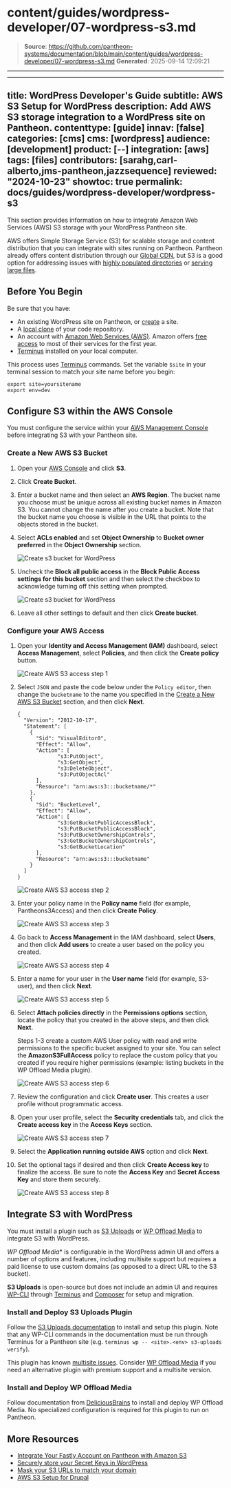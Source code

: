 # content/guides/wordpress-developer/07-wordpress-s3.md

> **Source**: https://github.com/pantheon-systems/documentation/blob/main/content/guides/wordpress-developer/07-wordpress-s3.md
> **Generated**: 2025-09-14 12:09:21

---

---
title: WordPress Developer's Guide
subtitle: AWS S3 Setup for WordPress
description: Add AWS S3 storage integration to a WordPress site on Pantheon.
contenttype: [guide]
innav: [false]
categories: [cms]
cms: [wordpress]
audience: [development]
product: [--]
integration: [aws]
tags: [files]
contributors: [sarahg,carl-alberto,jms-pantheon,jazzsequence]
reviewed: "2024-10-23"
showtoc: true
permalink: docs/guides/wordpress-developer/wordpress-s3
---
<!--Todo: Relocate this to a single page doc so it can be added to Integrations submenu -->

This section provides information on how to integrate Amazon Web Services (AWS) S3 storage with your WordPress Pantheon site.

AWS offers Simple Storage Service (S3) for scalable storage and content distribution that you can integrate with sites running on Pantheon. Pantheon already offers content distribution through our [Global CDN](/guides/global-cdn), but S3 is a good option for addressing issues with [highly populated directories](/guides/platform-considerations/media-email-support#large-files-and-highly-populated-directories) or [serving large files](/guides/filesystem/large-files).

## Before You Begin

Be sure that you have:

- An existing WordPress site on Pantheon, or [create](https://dashboard.pantheon.io/sites/create) a site.
- A [local clone](/guides/git/git-config#clone-your-site-codebase) of your code repository.
- An account with [Amazon Web Services (AWS)](https://aws.amazon.com/s3/). Amazon offers [free access](https://aws.amazon.com/free/) to most of their services for the first year.
- [Terminus](/terminus) installed on your local computer.

<Alert title="Exports" type="export">

This process uses [Terminus](/terminus) commands. Set the variable `$site` in your terminal session to match your site name before you begin:

```bash{promptUser: user}
export site=yoursitename
export env=dev
```

</Alert>

## Configure S3 within the AWS Console

You must configure the service within your [AWS Management Console](https://console.aws.amazon.com) before integrating S3 with your Pantheon site.

### Create a New AWS S3 Bucket

1. Open your [AWS Console](https://console.aws.amazon.com) and click **S3**.

1. Click **Create Bucket**.

1. Enter a bucket name and then select an **AWS Region**. The bucket name you choose must be unique across all existing bucket names in Amazon S3. You cannot change the name after you create a bucket. Note that the bucket name you choose is visible in the URL that points to the objects stored in the bucket.

1. Select **ACLs enabled** and set **Object Ownership** to **Bucket owner preferred** in the **Object Ownership** section.

   ![Create s3 bucket for WordPress](../../../images/s3-step1.png)

1. Uncheck the **Block all public access** in the **Block Public Access settings for this bucket** section and then select the checkbox to acknowledge turning off this setting when prompted.

   ![Create s3 bucket for WordPress](../../../images/s3-step2.png)

1. Leave all other settings to default and then click **Create bucket**.

### Configure your AWS Access

1. Open your **Identity and Access Management (IAM)** dashboard, select **Access Management**, select **Policies**, and then click the **Create policy** button.

   ![Create AWS S3 access step 1](../../../images/guides/s3-access1.png)

1. Select `JSON` and paste the code below under the `Policy editor`, then change the `bucketname`  to the name you specified in the [Create a New AWS S3 Bucket](/guides/wordpress-developer/wordpress-s3#create-a-new-aws-s3-bucket) section, and then click **Next**.

   ```bash{promptUser: user}
   {
     "Version": "2012-10-17",
     "Statement": [
       {
         "Sid": "VisualEditor0",
         "Effect": "Allow",
         "Action": [
				"s3:PutObject",
				"s3:GetObject",
				"s3:DeleteObject",
				"s3:PutObjectAcl"
         ],
         "Resource": "arn:aws:s3:::bucketname/*"
       },
       {
         "Sid": "BucketLevel",
         "Effect": "Allow",
         "Action": [
				"s3:GetBucketPublicAccessBlock",
				"s3:PutBucketPublicAccessBlock",
				"s3:PutBucketOwnershipControls",
				"s3:GetBucketOwnershipControls",
				"s3:GetBucketLocation"
         ],
         "Resource": "arn:aws:s3:::bucketname"
       }
     ]
   }
   ```

   ![Create AWS S3 access step 2](../../../images/guides/s3-access2-updated.png)

1. Enter your policy name in the **Policy name** field (for example, Pantheons3Access) and then click **Create Policy**.

   ![Create AWS S3 access step 3](../../../images/guides/s3-access3.png)

1. Go back to **Access Management** in the IAM dashboard, select **Users**, and then click **Add users** to create a user based on the policy you created.

   ![Create AWS S3 access step 4](../../../images/guides/s3-create1.png)

1. Enter a name for your user in the **User name** field (for example, S3-user), and then click **Next**.

   ![Create AWS S3 access step 5](../../../images/guides/s3-create2.png)

1. Select **Attach policies directly** in the **Permissions options** section, locate the policy that you created in the above steps, and then click **Next**.

   <Alert title="Note" type="info">

   Steps 1-3 create a custom AWS User policy with read and write permissions to the specific bucket assigned to your site. You can select the **AmazonS3FullAccess** policy to replace the custom policy that you created if you require higher permissions (example: listing buckets in the WP Offload Media plugin).

   </Alert>

   ![Create AWS S3 access step 6](../../../images/guides/s3-create3.png)

1. Review the configuration and click **Create user**. This creates a user profile without programmatic access.

1. Open your user profile, select the **Security credentials** tab, and click the **Create access key** in the **Access Keys** section.

   ![Create AWS S3 access step 7](../../../images/s3-create-p1-edit.png)

1. Select the **Application running outside AWS** option and click **Next**.

1. Set the optional tags if desired and then click **Create Access key** to finalize the access. Be sure to note the **Access Key** and **Secret Access Key** and store them securely.

   ![Create AWS S3 access step 8](../../../images/guides/s3-create-p2.png)

## Integrate S3 with WordPress

You must install a plugin such as [S3 Uploads](https://github.com/humanmade/S3-Uploads) or [WP Offload Media](https://wordpress.org/plugins/amazon-s3-and-cloudfront/) to integrate S3 with WordPress.

*WP Offload Media** is configurable in the WordPress admin UI and offers a number of options and features, including multisite support but requires a paid license to use custom domains (as opposed to a direct URL to the S3 bucket). 

**S3 Uploads** is open-source but does not include an admin UI and requires [WP-CLI](/guides/wp-cli) through [Terminus](/terminus) and [Composer](/guides/integrated-composer) for setup and migration.

### Install and Deploy S3 Uploads Plugin

Follow the [S3 Uploads documentation](https://github.com/humanmade/S3-Uploads) to install and setup this plugin. Note that any WP-CLI commands in the documentation must be run through Terminus for a Pantheon site (e.g. `terminus wp -- <site>.<env> s3-uploads verify`).

<Alert title="Note" type="info">

This plugin has known [multisite issues](https://github.com/humanmade/S3-Uploads/pull/214). Consider [WP Offload Media](#install-and-deploy-wp-offload-media) if you need an alternative plugin with premium support and a multisite version.

</Alert>

### Install and Deploy WP Offload Media

Follow documentation from [DeliciousBrains](https://deliciousbrains.com/wp-offload-media/doc/quick-start-guide) to install and deploy WP Offload Media. No specialized configuration is required for this plugin to run on Pantheon.

## More Resources

- [Integrate Your Fastly Account on Pantheon with Amazon S3](/guides/fastly-pantheon/fastly-amazon-s3)
- [Securely store your Secret Keys in WordPress](/guides/wordpress-developer/wordpress-secrets-management#store-your-keys)
- [Mask your S3 URLs to match your domain](/guides/agcdn/features#domain-masking)
- [AWS S3 Setup for Drupal](/drupal-s3)
